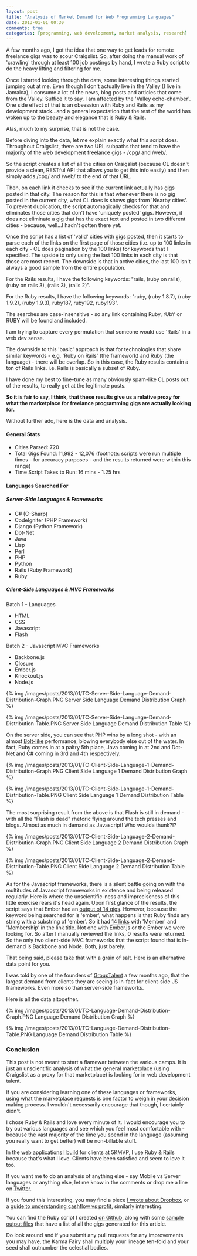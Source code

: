 ```yaml
---
layout: post
title: "Analysis of Market Demand for Web Programming Languages"
date: 2013-01-01 00:30
comments: true
categories: [programming, web development, market analysis, research]
---
```

    
  A few months ago, I got the idea that one way to get leads for remote freelance gigs was to scour Craigslist. So, after doing the manual work of 'crawling' through at least 100 job postings by hand, I wrote a Ruby script to do the heavy lifting and filtering for me.
  
  Once I started looking through the data, some interesting things started jumping out at me. Even though I don't actually live in the Valley (I live in Jamaica), I consume a lot of the news, blog posts and articles that come from the Valley. Suffice it to say, I am affected by the 'Valley echo-chamber'. One side effect of that is an obsession with Ruby and Rails as my development stack...and a general expectation that the rest of the world has woken up to the beauty and elegance that is Ruby &amp; Rails.
  
Alas, much to my surprise, that is not the case. 
  
Before diving into the data, let me explain exactly what this script does. Throughout Craigslist, there are two URL subpaths that tend to have the majority of the web development freelance gigs - /cpg/ and /web/. 

So the script creates a list of all the cities on Craigslist (because CL doesn't provide a clean, RESTful API that allows you to get this info easily) and then simply adds /cpg/ and /web/ to the end of that URL.
  
  Then, on each link it checks to see if the current link actually has gigs posted in that city. The reason for this is that whenever there is no gig posted in the current city, what CL does is shows gigs from 'Nearby cities'. To prevent duplication, the script automagically checks for that and eliminates those cities that don't have 'uniquely posted' gigs. However, it does not eliminate a gig that has the exact text and posted in two different cities - because, well...I hadn't gotten there yet. 
  
  Once the script has a list of 'valid' cities with gigs posted, then it starts to parse each of the links on the first page of those cities (i.e. up to 100 links in each city - CL does pagination by the 100 links) for keywords that I specified. The upside to only using the last 100 links in each city is that those are most recent. The downside is that in active cities, the last 100 isn't always a good sample from the entire population. 
  
  For the Rails results, I have the following keywords: "rails, (ruby on rails), (ruby on rails 3), (rails 3), (rails 2)". 
  
  For the Ruby results, I have the following keywords: "ruby, (ruby 1.8.7), (ruby 1.9.2), (ruby 1.9.3), ruby187, ruby192, ruby193". 
  
  The searches are case-insensitive - so any link containing Ruby, rUbY or RUBY will be found and included.
  
  I am trying to capture every permutation that someone would use 'Rails' in a web dev sense. 
  
  The downside to this 'basic' approach is that for technologies that share similar keywords - e.g. 'Ruby on Rails' (the framework) and Ruby (the language) - there will be overlap. So in this case, the Ruby results contain a ton of Rails links. i.e. Rails is basically a subset of Ruby.
  
  I have done my best to fine-tune as many obviously spam-like CL posts out of the results, to really get at the legitimate posts. 
  
 **So it is fair to say, I think, that these results give us a relative proxy for what the marketplace for freelance programming gigs are actually looking for.**
  
  Without further ado, here is the data and analysis.
  
#### General Stats

  * Cities Parsed: 720
  * Total Gigs Found: 11,992 - 12,076 (footnote: scripts were run multiple times - for accuracy purposes - and the results returned were within this range)
  * Time Script Takes to Run: 16 mins - 1.25 hrs


#### Languages Searched For

##### Server-Side Languages &amp; Frameworks
  * C# (C-Sharp)
  * CodeIgniter (PHP Framework)
  * Django (Python Framework)
  * Dot-Net
  * Java
  * Lisp
  * Perl
  * PHP
  * Python
  * Rails (Ruby Framework)
  * Ruby


##### Client-Side Languages &amp; MVC Frameworks

Batch 1 - Languages

  * HTML
  * CSS
  * Javascript
  * Flash

Batch 2 - Javascript MVC Frameworks

  * Backbone.js
  * Closure
  * Ember.js
  * Knockout.js
  * Node.js

{% img /images/posts/2013/01/TC-Server-Side-Language-Demand-Distribution-Graph.PNG Server Side Language Demand Distribution Graph %}

{% img /images/posts/2013/01/TC-Server-Side-Language-Demand-Distribution-Table.PNG Server Side Language Demand Distribution Table %}

On the server side, you can see that PHP wins by a long shot - with an almost <a href="http://www.youtube.com/watch?v=2O7K-8G2nwU">Bolt-like</a> performance, blowing everybody else out of the water. In fact, Ruby comes in at a paltry 5th place, Java coming in at 2nd and Dot-Net and C# coming in 3rd and 4th respectively.

{% img /images/posts/2013/01/TC-Client-Side-Language-1-Demand-Distribution-Graph.PNG Client Side Language 1 Demand Distribution Graph %}

{% img /images/posts/2013/01/TC-Client-Side-Language-1-Demand-Distribution-Table.PNG Client Side Language 1 Demand Distribution Table %}

The most surprising result from the above is that Flash is still in demand - with all the "Flash is dead" rhetoric flying around the tech presses and blogs. Almost as much in demand as Javascript! Who woulda thunk?!?

{% img /images/posts/2013/01/TC-Client-Side-Language-2-Demand-Distribution-Graph.PNG Client Side Language 2 Demand Distribution Graph %}

{% img /images/posts/2013/01/TC-Client-Side-Language-2-Demand-Distribution-Table.PNG Client Side Language 2 Demand Distribution Table %}

As for the Javascript frameworks, there is a silent battle going on with the multitudes of Javascript frameworks in existence and being released regularly. Here is where the unscientific-ness and impreciseness of this little exercise rears it's head again. Upon first glance of the results, the script says that Ember had an <a href="https://github.com/marcamillion/craigslist-ruby-crawler/blob/master/output/client-side/ember-gigs-Sep-28-2012.html#L2">output of 14 gigs</a>. However, because the keyword being searched for is 'ember', what happens is that Ruby finds any string with a substring of 'ember'. So it had <a href="https://github.com/marcamillion/craigslist-ruby-crawler/blob/master/output/client-side/ember-gigs-Sep-28-2012.html">14 links</a> with 'Member' and 'Membership' in the link title. Not one with Ember.js or the Ember we were looking for. So after I manually reviewed the links, 0 results were returned. So the only two client-side MVC frameworks that the script found that is in-demand is Backbone and Node. Both, just barely.

That being said, please take that with a grain of salt. Here is an alternative data point for you. 

I was told by one of the founders of <a href="http://grouptalent.com">GroupTalent</a> a few months ago, that the largest demand from clients they are seeing is in-fact for client-side JS frameworks. Even more so than server-side frameworks.

Here is all the data altogether.

{% img /images/posts/2013/01/TC-Language-Demand-Distribution-Graph.PNG Language Demand Distribution Graph %}

{% img /images/posts/2013/01/TC-Language-Demand-Distribution-Table.PNG Language Demand Distribution Table %}


### Conclusion

This post is not meant to start a flamewar between the various camps. It is just an unscientific analysis of what the general marketplace (using Craigslist as a proxy for that marketplace) is looking for in web development talent.

If you are considering learning one of these languages or frameworks, using what the marketplace requests is one factor to weigh in your decision making process. I wouldn't necessarily encourage that though, I certainly didn't. 

I chose Ruby &amp; Rails and love every minute of it. I would encourage you to try out various languages and see which you feel most comfortable with - because the vast majority of the time you spend in the language (assuming you really want to get better) will be non-billable stuff.

In the <a href="http://5kmvp.com">web applications I build</a> for clients at 5KMVP, I use Ruby &amp; Rails because that's what I love. Clients have been satisfied and seem to love it too.

If you want me to do an analysis of anything else - say Mobile vs Server languages or anything else, let me know in the comments or drop me a line on <a href="http://twitter.com/marcgayle">Twitter</a>. 

If you found this interesting, you may find a piece <a href="http://marcgayle.com/how-dropbox-is-printing-money">I wrote about Dropbox</a>, or a <a href="http://marcgayle.com/hackers-guide-to-cashflow-vs-profit">guide to understanding cashflow vs profit</a>, similarly interesting.

You can find the Ruby script I created <a href="https://github.com/marcamillion/craigslist-ruby-crawler">on Github<a/>, along with some <a href="https://github.com/marcamillion/craigslist-ruby-crawler/tree/master/output">sample output files</a> that have a list of all the gigs generated for this article. 

Do look around and if you submit any pull requests for any improvements you may have, the Karma Fairy shall multiply your lineage ten-fold and your seed shall outnumber the celestial bodies.